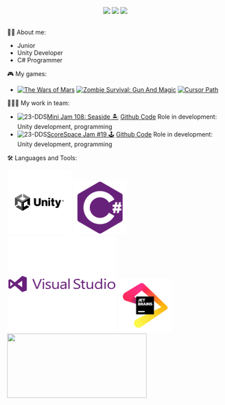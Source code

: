 <div id="header" align="center">
  <img src="https://media.giphy.com/media/1C8bHHJturSx2/giphy.gif" width="100"/>
  <img src="https://media.giphy.com/media/iIqmM5tTjmpOB9mpbn/giphy.gif" width="100"/>
  <img src="https://media.giphy.com/media/bAQH7WXKqtIBrPs7sR/giphy.gif" width="100"/>
  <br/>
  <img src="https://komarev.com/ghpvc/?username=your-github-threehaha-commits&style=flat-square&color=blue" alt=""/>
  <br>
</div>

:man_technologist: About me:
- Junior
- Unity Developer
- C# Programmer

:video_game: My games: 
- <a href="https://yandex.ru/games/app/224441?draft=true&lang=ru"><img src="https://i.ibb.co/TWhXYQ3/passive2.png" alt="The Wars of Mars" width="150" height="150"></a>
 <a href="https://yandex.ru/games/app/224309?draft=true&lang=ru"><img src="https://i.ibb.co/BKCjCXc/image.png" alt="Zombie Survival: Gun And Magic" border="0"></a>
 <a href="https://yandex.ru/games/app/226241?draft=true&lang=ru"><img src="https://i.ibb.co/Kbp5FKG/Cursor-Path.png" alt="Cursor Path" border="0"></a>

:people_holding_hands: My work in team:
- <img src="https://img.itch.zone/aW1nLzkwOTc3NzEuZ2lm/100x79%23/23%2FDDS.gif" alt="23-DDS" width="100"/><a href="https://itch.io/jam/mini-jam-108-seaside/rate/1572108">Mini Jam 108: Seaside :desert_island:</a> <a href="https://github.com/threehaha-commits/Beat-Island"> Github Code</a> Role in development: Unity development, programming
- <img src="https://img.itch.zone/aW1nLzg4ODE1MjkucG5n/100x79%23/zwtK%2Ff.png" alt="23-DDS" width="100"/><a href="https://itch.io/jam/scorejam19/rate/1563928">ScoreSpace Jam #19 🕹️</a> <a href="https://github.com/Skamarox/Prometheus-Escape"> Github Code</a> Role in development: Unity development, programming


:hammer_and_wrench: Languages and Tools:
<div>
<img src="https://github.com/devicons/devicon/blob/master/icons/unity/unity-original-wordmark.svg" width="150" height="150" />
<img src="https://github.com/devicons/devicon/blob/master/icons/csharp/csharp-plain.svg" width="125" height="125" />
<img src="https://github.com/devicons/devicon/blob/master/icons/visualstudio/visualstudio-plain-wordmark.svg" width="255" height="225" />
<img src="https://github.com/devicons/devicon/blob/master/icons/jetbrains/jetbrains-original.svg" width="125" height="125" />
<img src="https://raw.githubusercontent.com/modesttree/Zenject/master/Documentation/Images/PNG_Zenject-colour%20(1).png" width="325" height="150" />
</div>
